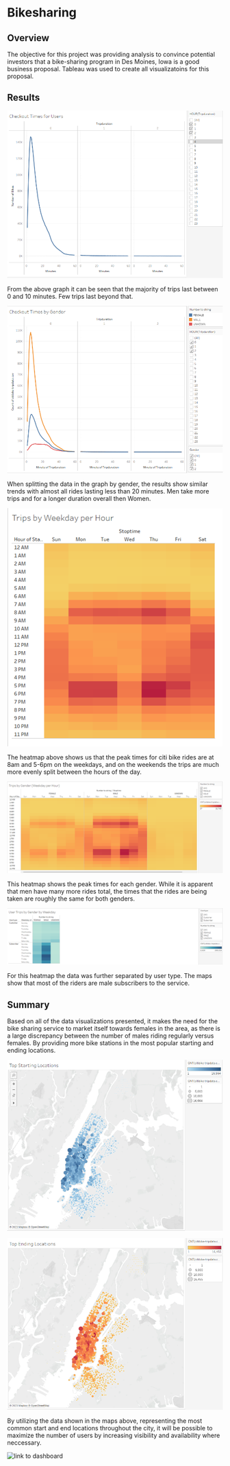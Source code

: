 # Bikesharing

## Overview

The objective for this project was providing analysis to convince potential investors that a bike-sharing program in Des Moines, Iowa is a good business proposal. Tableau was used to create all visualizatoins for this proposal. 

## Results
![checkout_duration_total](/Resources/checkout_duration_total.png)

From the above graph it can be seen that the majority of trips last between 0 and 10 minutes. Few trips last beyond that.

![checkout_by_gender](/Resources/checkout_by_gender.png)

When splitting the data in the graph by gender, the results show similar trends with almost all rides lasting less than 20 minutes. Men take more trips and for a longer duration overall then Women.

![heatmap of trips by hour per day](/Resources/trips_heatmap_perhour.png)

The heatmap above shows us that the peak times for citi bike rides are at 8am and 5-6pm on the weekdays, and on the weekends the trips are much more evenly split between the hours of the day.

![heatmap_gender_perday_byhour](/Resources/trips_by_gender_perhour.png)

This heatmap shows the peak times for each gender. While it is apparent that men have many more rides total, the times that the rides are being taken are roughly the same for both genders.

![trips by usertype and gender per hour per day](/Resources/user_trips_by_type.png)

For this heatmap the data was further separated by user type. The maps show that most of the riders are male subscribers to the service.

## Summary

Based on all of the data visualizations presented, it makes the need for the bike sharing service to market itself towards females in the area, as there is a large discrepancy between the number of males riding regularly versus females. By providing more bike stations in the most popular starting and ending locations.

![popular start locations](/Resources/starting_locations.png)

![popular end locations](/Resources/top_ending_locations.png)

By utilizing the data shown in the maps above, representing the most common start and end locations throughout the city, it will be possible to maximize the number of users by increasing visibility and availability where neccessary.

![link to dashboard](https://public.tableau.com/views/NYC_Citibike_analysis/Story1?:language=en-US&:display_count=n&:origin=viz_share_link)
